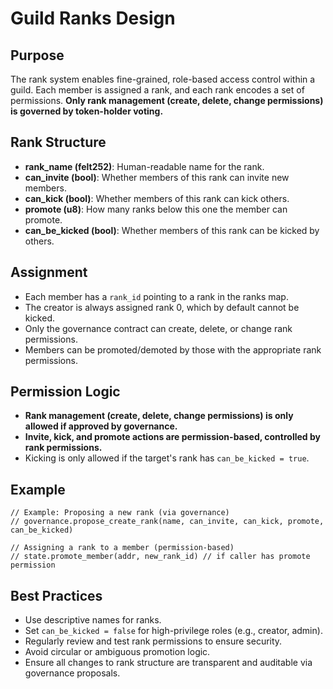 # Guild Ranks Design

## Purpose

The rank system enables fine-grained, role-based access control within a guild. Each member is assigned a rank, and each rank encodes a set of permissions. **Only rank management (create, delete, change permissions) is governed by token-holder voting.**

## Rank Structure

- **rank_name (felt252)**: Human-readable name for the rank.
- **can_invite (bool)**: Whether members of this rank can invite new members.
- **can_kick (bool)**: Whether members of this rank can kick others.
- **promote (u8)**: How many ranks below this one the member can promote.
- **can_be_kicked (bool)**: Whether members of this rank can be kicked by others.

## Assignment

- Each member has a `rank_id` pointing to a rank in the ranks map.
- The creator is always assigned rank 0, which by default cannot be kicked.
- Only the governance contract can create, delete, or change rank permissions.
- Members can be promoted/demoted by those with the appropriate rank permissions.

## Permission Logic

- **Rank management (create, delete, change permissions) is only allowed if approved by governance.**
- **Invite, kick, and promote actions are permission-based, controlled by rank permissions.**
- Kicking is only allowed if the target's rank has `can_be_kicked = true`.

## Example

```cairo
// Example: Proposing a new rank (via governance)
// governance.propose_create_rank(name, can_invite, can_kick, promote, can_be_kicked)

// Assigning a rank to a member (permission-based)
// state.promote_member(addr, new_rank_id) // if caller has promote permission
```

## Best Practices

- Use descriptive names for ranks.
- Set `can_be_kicked = false` for high-privilege roles (e.g., creator, admin).
- Regularly review and test rank permissions to ensure security.
- Avoid circular or ambiguous promotion logic.
- Ensure all changes to rank structure are transparent and auditable via governance proposals.
